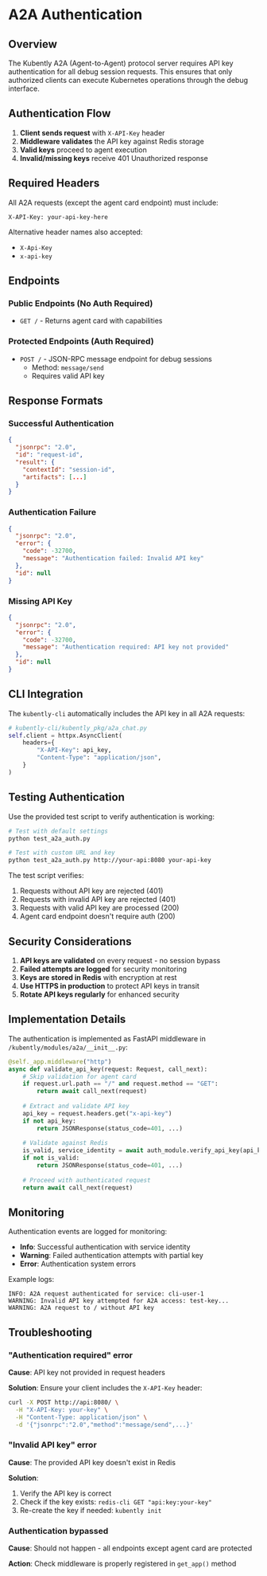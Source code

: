 # A2A Authentication

## Overview

The Kubently A2A (Agent-to-Agent) protocol server requires API key authentication for all debug session requests. This ensures that only authorized clients can execute Kubernetes operations through the debug interface.

## Authentication Flow

1. **Client sends request** with `X-API-Key` header
2. **Middleware validates** the API key against Redis storage
3. **Valid keys** proceed to agent execution
4. **Invalid/missing keys** receive 401 Unauthorized response

## Required Headers

All A2A requests (except the agent card endpoint) must include:

```http
X-API-Key: your-api-key-here
```

Alternative header names also accepted:
- `X-Api-Key`
- `x-api-key`

## Endpoints

### Public Endpoints (No Auth Required)

- `GET /` - Returns agent card with capabilities

### Protected Endpoints (Auth Required)

- `POST /` - JSON-RPC message endpoint for debug sessions
  - Method: `message/send`
  - Requires valid API key

## Response Formats

### Successful Authentication

```json
{
  "jsonrpc": "2.0",
  "id": "request-id",
  "result": {
    "contextId": "session-id",
    "artifacts": [...]
  }
}
```

### Authentication Failure

```json
{
  "jsonrpc": "2.0",
  "error": {
    "code": -32700,
    "message": "Authentication failed: Invalid API key"
  },
  "id": null
}
```

### Missing API Key

```json
{
  "jsonrpc": "2.0",
  "error": {
    "code": -32700,
    "message": "Authentication required: API key not provided"
  },
  "id": null
}
```

## CLI Integration

The `kubently-cli` automatically includes the API key in all A2A requests:

```python
# kubently-cli/kubently_pkg/a2a_chat.py
self.client = httpx.AsyncClient(
    headers={
        "X-API-Key": api_key,
        "Content-Type": "application/json",
    }
)
```

## Testing Authentication

Use the provided test script to verify authentication is working:

```bash
# Test with default settings
python test_a2a_auth.py

# Test with custom URL and key
python test_a2a_auth.py http://your-api:8080 your-api-key
```

The test script verifies:
1. Requests without API key are rejected (401)
2. Requests with invalid API key are rejected (401)
3. Requests with valid API key are processed (200)
4. Agent card endpoint doesn't require auth (200)

## Security Considerations

1. **API keys are validated** on every request - no session bypass
2. **Failed attempts are logged** for security monitoring
3. **Keys are stored in Redis** with encryption at rest
4. **Use HTTPS in production** to protect API keys in transit
5. **Rotate API keys regularly** for enhanced security

## Implementation Details

The authentication is implemented as FastAPI middleware in `/kubently/modules/a2a/__init__.py`:

```python
@self._app.middleware("http")
async def validate_api_key(request: Request, call_next):
    # Skip validation for agent card
    if request.url.path == "/" and request.method == "GET":
        return await call_next(request)
    
    # Extract and validate API key
    api_key = request.headers.get("x-api-key")
    if not api_key:
        return JSONResponse(status_code=401, ...)
    
    # Validate against Redis
    is_valid, service_identity = await auth_module.verify_api_key(api_key)
    if not is_valid:
        return JSONResponse(status_code=401, ...)
    
    # Proceed with authenticated request
    return await call_next(request)
```

## Monitoring

Authentication events are logged for monitoring:

- **Info**: Successful authentication with service identity
- **Warning**: Failed authentication attempts with partial key
- **Error**: Authentication system errors

Example logs:
```
INFO: A2A request authenticated for service: cli-user-1
WARNING: Invalid API key attempted for A2A access: test-key...
WARNING: A2A request to / without API key
```

## Troubleshooting

### "Authentication required" error

**Cause**: API key not provided in request headers

**Solution**: Ensure your client includes the `X-API-Key` header:
```bash
curl -X POST http://api:8080/ \
  -H "X-API-Key: your-key" \
  -H "Content-Type: application/json" \
  -d '{"jsonrpc":"2.0","method":"message/send",...}'
```

### "Invalid API key" error

**Cause**: The provided API key doesn't exist in Redis

**Solution**: 
1. Verify the API key is correct
2. Check if the key exists: `redis-cli GET "api:key:your-key"`
3. Re-create the key if needed: `kubently init`

### Authentication bypassed

**Cause**: Should not happen - all endpoints except agent card are protected

**Action**: Check middleware is properly registered in `get_app()` method